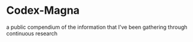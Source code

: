 # Codex-Magna
 a public compendium of the information that I've been gathering through continuous research
